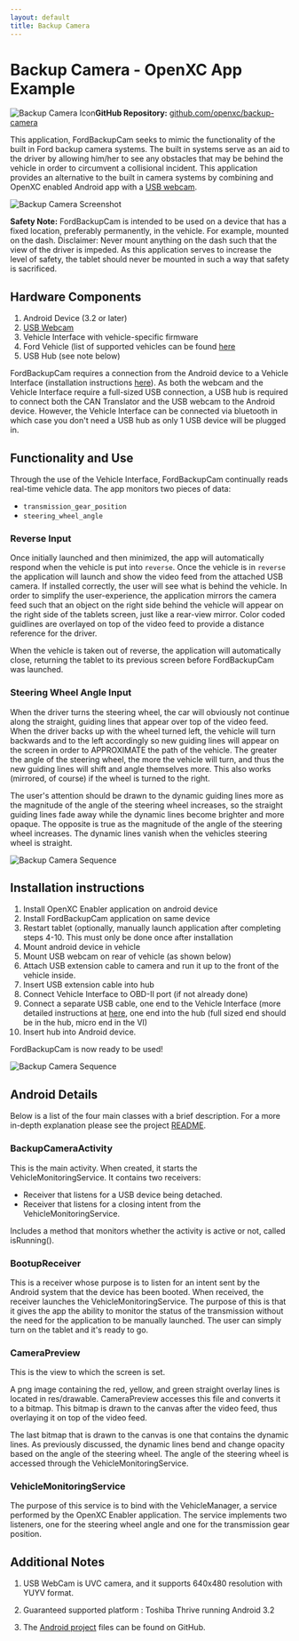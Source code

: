 ```yaml
---
layout: default
title: Backup Camera
---
```


<div class="page-header">
    <h1>Backup Camera - OpenXC App Example</h1>
</div>

![Backup Camera Icon](/images/screenshots/backup_cam_icon.png)**GitHub Repository:** [github.com/openxc/backup-camera](https://github.com/openxc/backup-camera)

This application, FordBackupCam seeks to mimic the functionality of the built in Ford backup
camera systems. The built in systems serve as an aid to the driver by allowing
him/her to see any obstacles that may be behind the vehicle in order to
circumvent a collisional incident. This application provides an alternative to
the built in camera systems by combining and OpenXC enabled Android app with a
[USB webcam][].

![Backup Camera Screenshot](/images/screenshots/backup_cam_1.png)

**Safety Note:** FordBackupCam is intended to be used on a device that has a fixed location,
preferably permanently, in the vehicle. For example, mounted on the dash.
Disclaimer: Never mount anything on the dash such that the view of the driver is
impeded. As this application serves to increase the level of safety, the
tablet should never be mounted in such a way that safety is sacrificed.

<div class="page-header">
    <h2>Hardware Components</h2>
</div>

1. Android Device (3.2 or later)
2. [USB Webcam][]
3. Vehicle Interface with vehicle-specific firmware
4. Ford Vehicle (list of supported vehicles can be found [here](/vehicle-interface/index.html)
5. USB Hub (see note below)

FordBackupCam requires a connection from the Android device to a Vehicle Interface 
(installation instructions [here](/vehicle-interface/index.html)). As both the webcam 
and the Vehicle Interface require a full-sized USB connection, a USB hub is required to connect both the CAN
Translator and the USB webcam to the Android device. However, the Vehicle Interface can
be connected via bluetooth in which case you don't need a USB hub as only 1 USB device will be plugged in.

<div class="page-header">
    <h2>Functionality and Use</h2>
</div>

Through the use of the Vehicle Interface, FordBackupCam continually reads real-time
vehicle data. The app monitors two pieces of data: 

* `transmission_gear_position` 
* `steering_wheel_angle`

### Reverse Input

Once initially launched and then minimized, the app will automatically respond 
when the vehicle is put into `reverse`. Once the vehicle is in `reverse` the 
application will launch and show the video feed from the attached 
USB camera. If installed correctly, the user will see what is behind the vehicle. 
In order to simplify the user-experience, the application mirrors the camera feed such that an object on the right side
behind the vehicle will appear on the right side of the tablets screen, just like 
a rear-view mirror. Color coded guidlines are overlayed on top of the video feed
to provide a distance reference for the driver.

When the vehicle is taken out of reverse, the application will automatically
close, returning the tablet to its previous screen before FordBackupCam was
launched.

### Steering Wheel Angle Input

When the driver turns the steering wheel, the
car will obviously not continue along the straight, guiding lines that appear
over top of the video feed. When
the driver backs up with the wheel turned left, the vehicle will turn backwards and to
the left accordingly so new guiding lines will appear on the screen in
order to APPROXIMATE the path of the vehicle. The greater the angle of the
steering wheel, the more the vehicle will turn, and thus the new guiding lines
will shift and angle themselves more. This also works (mirrored, of course) if
the wheel is turned to the right.

The user's attention should be drawn to the dynamic guiding lines more as the
magnitude of the angle of the steering wheel increases, so the straight guiding
lines fade away while the dynamic lines become brighter and more opaque. The
opposite is true as the magnitude of the angle of the steering wheel increases.
The dynamic lines vanish when the vehicles steering wheel is straight.

![Backup Camera Sequence](/images/screenshots/backup_cam_sequence.gif)

<div class="page-header">
    <h2>Installation instructions</h2>
</div>

1. Install OpenXC Enabler application on android device
2. Install FordBackupCam application on same device
3. Restart tablet (optionally, manually launch application after completing
   steps 4-10. This must only be done once after installation
4. Mount android device in vehicle
5. Mount USB webcam on rear of vehicle (as shown below)
6. Attach USB extension cable to camera and run it up to the front of the vehicle inside.
7. Insert USB extension cable into hub
8. Connect Vehicle Interface to OBD-II port (if not already done)
9. Connect a separate USB cable, one end to the Vehicle Interface (more detailed
   instructions at [here](/vehicle-interface/index.html), one end into the hub (full sized
   end should be in the hub, micro end in the VI)
10. Insert hub into Android device.

FordBackupCam is now ready to be used!

![Backup Camera Sequence](/images/screenshots/backup_cam.jpg)

<div class="page-header">
    <h2>Android Details</h2>
</div>

Below is a list of the four main classes with a brief description. For a 
more in-depth explanation please see the project [README].

### BackupCameraActivity

This is the main activity. When created, it starts the VehicleMonitoringService.
It contains two receivers:

* Receiver that listens for a USB device being detached.
* Receiver that listens for a closing intent from the VehicleMonitoringService.

Includes a method that monitors whether the activity is active or not,
called isRunning(). 

### BootupReceiver

This is a receiver whose purpose is to listen for an intent sent by the
Android system that the device has been booted. When received, the receiver
launches the VehicleMonitoringService. The purpose of this is that it gives
the app the ability to monitor the status of the transmission without the
need for the application to be manually launched. The user can simply turn
on the tablet and it's ready to go.

### CameraPreview

This is the view to which the screen is set.

A png image containing the red, yellow, and green straight overlay lines
is located in res/drawable. CameraPreview accesses this file and converts
it to a bitmap. This bitmap is drawn to the canvas after the video feed,
thus overlaying it on top of the video feed.

The last bitmap that is drawn to the canvas is one that contains the
dynamic lines. As previously discussed, the dynamic lines bend and change
opacity based on the angle of the steering wheel. The angle of the
steering wheel is accessed through the VehicleMonitoringService.

### VehicleMonitoringService

The purpose of this service is to bind with the VehicleManager, a service
performed by the OpenXC Enabler application. The service implements two
listeners, one for the steering wheel angle and one for the transmission gear
position.

<div class="page-header">
    <h2>Additional Notes</h2>
</div>

1) USB WebCam is UVC camera, and it supports 640x480 resolution with YUYV
format.

2) Guaranteed supported platform : Toshiba Thrive running Android 3.2

3) The [Android project][Android] files can be found on GitHub.

[USB webcam]: http://www.logitech.com/en-us/product/webcam-C110?crid=34
[README]: https://github.com/openxc/backup-camera/blob/master/README.md
[Android]: https://github.com/openxc/backup-camera/tree/master/android
